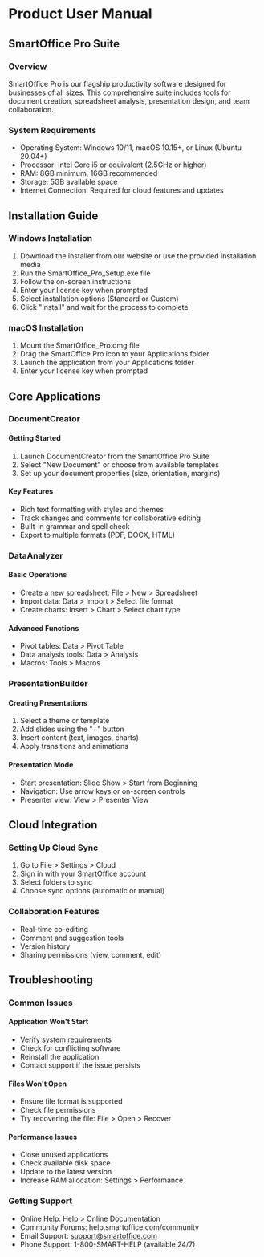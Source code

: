 # Product User Manual

## SmartOffice Pro Suite

### Overview

SmartOffice Pro is our flagship productivity software designed for businesses of all sizes. This comprehensive suite includes tools for document creation, spreadsheet analysis, presentation design, and team collaboration.

### System Requirements

- Operating System: Windows 10/11, macOS 10.15+, or Linux (Ubuntu 20.04+)
- Processor: Intel Core i5 or equivalent (2.5GHz or higher)
- RAM: 8GB minimum, 16GB recommended
- Storage: 5GB available space
- Internet Connection: Required for cloud features and updates

## Installation Guide

### Windows Installation

1. Download the installer from our website or use the provided installation media
2. Run the SmartOffice_Pro_Setup.exe file
3. Follow the on-screen instructions
4. Enter your license key when prompted
5. Select installation options (Standard or Custom)
6. Click "Install" and wait for the process to complete

### macOS Installation

1. Mount the SmartOffice_Pro.dmg file
2. Drag the SmartOffice Pro icon to your Applications folder
3. Launch the application from your Applications folder
4. Enter your license key when prompted

## Core Applications

### DocumentCreator

#### Getting Started

1. Launch DocumentCreator from the SmartOffice Pro Suite
2. Select "New Document" or choose from available templates
3. Set up your document properties (size, orientation, margins)

#### Key Features

- Rich text formatting with styles and themes
- Track changes and comments for collaborative editing
- Built-in grammar and spell check
- Export to multiple formats (PDF, DOCX, HTML)

### DataAnalyzer

#### Basic Operations

- Create a new spreadsheet: File > New > Spreadsheet
- Import data: Data > Import > Select file format
- Create charts: Insert > Chart > Select chart type

#### Advanced Functions

- Pivot tables: Data > Pivot Table
- Data analysis tools: Data > Analysis
- Macros: Tools > Macros

### PresentationBuilder

#### Creating Presentations

1. Select a theme or template
2. Add slides using the "+" button
3. Insert content (text, images, charts)
4. Apply transitions and animations

#### Presentation Mode

- Start presentation: Slide Show > Start from Beginning
- Navigation: Use arrow keys or on-screen controls
- Presenter view: View > Presenter View

## Cloud Integration

### Setting Up Cloud Sync

1. Go to File > Settings > Cloud
2. Sign in with your SmartOffice account
3. Select folders to sync
4. Choose sync options (automatic or manual)

### Collaboration Features

- Real-time co-editing
- Comment and suggestion tools
- Version history
- Sharing permissions (view, comment, edit)

## Troubleshooting

### Common Issues

#### Application Won't Start

- Verify system requirements
- Check for conflicting software
- Reinstall the application
- Contact support if the issue persists

#### Files Won't Open

- Ensure file format is supported
- Check file permissions
- Try recovering the file: File > Open > Recover

#### Performance Issues

- Close unused applications
- Check available disk space
- Update to the latest version
- Increase RAM allocation: Settings > Performance

### Getting Support

- Online Help: Help > Online Documentation
- Community Forums: help.smartoffice.com/community
- Email Support: support@smartoffice.com
- Phone Support: 1-800-SMART-HELP (available 24/7)
